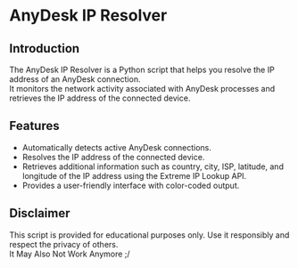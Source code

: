 # AnyDesk IP Resolver

## Introduction

The AnyDesk IP Resolver is a Python script that helps you resolve the IP address of an AnyDesk connection.                                   
It monitors the network activity associated with AnyDesk processes and retrieves the IP address of the connected device.

## Features

- Automatically detects active AnyDesk connections.
- Resolves the IP address of the connected device.
- Retrieves additional information such as country, city, ISP, latitude, and longitude of the IP address using the Extreme IP Lookup API.
- Provides a user-friendly interface with color-coded output.

## Disclaimer

This script is provided for educational purposes only. Use it responsibly and respect the privacy of others.                           
It May Also Not Work Anymore ;/ 

